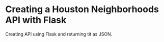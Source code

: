<h1>Creating a Houston Neighborhoods API with Flask</h1>
Creating API using Flask and returning tit as JSON.
